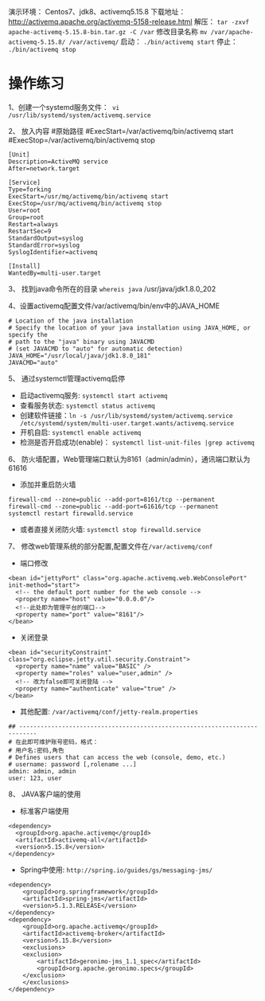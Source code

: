 演示环境： Centos7、jdk8、activemq5.15.8
下载地址： http://activemq.apache.org/activemq-5158-release.html
解压： ```tar -zxvf apache-activemq-5.15.8-bin.tar.gz -C /var```
修改目录名称 ```mv /var/apache-activemq-5.15.8/ /var/activemq/```
启动： ```./bin/activemq start```
停止：``` ./bin/activemq stop```

# 操作练习
1、创建一个systemd服务文件：``` vi /usr/lib/systemd/system/activemq.service```

2、 放入内容 
#原始路径
#ExecStart=/var/activemq/bin/activemq start     
#ExecStop=/var/activemq/bin/activemq stop


```
[Unit]
Description=ActiveMQ service
After=network.target

[Service]
Type=forking
ExecStart=/usr/mq/activemq/bin/activemq start
ExecStop=/usr/mq/activemq/bin/activemq stop
User=root
Group=root
Restart=always
RestartSec=9
StandardOutput=syslog
StandardError=syslog
SyslogIdentifier=activemq

[Install]
WantedBy=multi-user.target
``` 
3、 找到java命令所在的目录 ``` whereis java ```
/usr/java/jdk1.8.0_202

4、设置activemq配置文件/var/activemq/bin/env中的JAVA_HOME

```
# Location of the java installation
# Specify the location of your java installation using JAVA_HOME, or specify the
# path to the "java" binary using JAVACMD
# (set JAVACMD to "auto" for automatic detection)
JAVA_HOME="/usr/local/java/jdk1.8.0_181"
JAVACMD="auto"
```

5、 通过systemctl管理activemq启停
* 启动activemq服务: ```systemctl start activemq```
* 查看服务状态: ```systemctl status activemq```
* 创建软件链接：``` ln -s /usr/lib/systemd/system/activemq.service /etc/systemd/system/multi-user.target.wants/activemq.service ```
* 开机自启: ```systemctl enable activemq```
* 检测是否开启成功(enable)： ```systemctl list-unit-files |grep activemq ```

6、 防火墙配置，Web管理端口默认为8161（admin/admin），通讯端口默认为61616
* 添加并重启防火墙
```
firewall-cmd --zone=public --add-port=8161/tcp --permanent
firewall-cmd --zone=public --add-port=61616/tcp --permanent
systemctl restart firewalld.service
```
* 或者直接关闭防火墙: ```systemctl stop firewalld.service```

7、 修改web管理系统的部分配置,配置文件在```/var/activemq/conf```
* 端口修改
```
<bean id="jettyPort" class="org.apache.activemq.web.WebConsolePort" init-method="start">
  <!-- the default port number for the web console -->
  <property name="host" value="0.0.0.0"/>
  <!--此处即为管理平台的端口-->
  <property name="port" value="8161"/>
</bean>
```

* 关闭登录
```
<bean id="securityConstraint" class="org.eclipse.jetty.util.security.Constraint">
  <property name="name" value="BASIC" />
  <property name="roles" value="user,admin" />
  <!-- 改为false即可关闭登陆 -->
  <property name="authenticate" value="true" />
</bean>
```

* 其他配置: ```/var/activemq/conf/jetty-realm.properties```
```
## ---------------------------------------------------------------------------
# 在此即可维护账号密码，格式：
# 用户名:密码,角色
# Defines users that can access the web (console, demo, etc.)
# username: password [,rolename ...]
admin: admin, admin
user: 123, user
```

8、 JAVA客户端的使用
* 标准客户端使用
```
<dependency>
  <groupId>org.apache.activemq</groupId>
  <artifactId>activemq-all</artifactId>
  <version>5.15.8</version>
</dependency>
```

* Spring中使用: ```http://spring.io/guides/gs/messaging-jms/```
```
<dependency>
    <groupId>org.springframework</groupId>
    <artifactId>spring-jms</artifactId>
    <version>5.1.3.RELEASE</version>
</dependency>
<dependency>
    <groupId>org.apache.activemq</groupId>
    <artifactId>activemq-broker</artifactId>
    <version>5.15.8</version>
    <exclusions>
    <exclusion>
        <artifactId>geronimo-jms_1.1_spec</artifactId>
        <groupId>org.apache.geronimo.specs</groupId>
    </exclusion>
    </exclusions>
</dependency>
```

